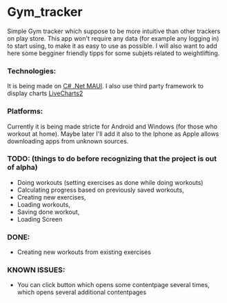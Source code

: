 # Gym_tracker
Simple Gym tracker which suppose to be more intuitive than other trackers on play store.
This app won't require any data (for example any logging in) to start using, to make it as easy to use as possible.
I will also want to add here some begginer friendly tipps for some subjets related to weightlifting.

### Technologies:
It is being made on [C# .Net MAUI](https://learn.microsoft.com/en-us/dotnet/maui/what-is-maui).
I also use third party framework to display charts [LiveCharts2](https://lvcharts.com/)

### Platforms: 
Currently it is being made stricte for Android and Windows (for those who workout at home).
Maybe later I'll add it also to the Iphone as Apple allows downloading apps from unknown sources.

### TODO: (things to do before recognizing that the project is out of alpha)
- Doing workouts (setting exercises as done while doing workouts)
- Calculating progress based on previously saved workouts,
- Creating new exercises,
- Loading workouts,
- Saving done workout,
- Loading Screen

### DONE:
- Creating new workouts from existing exercises

### KNOWN ISSUES:
- You can click button which opens some contentpage several times, which opens several additional contentpages
